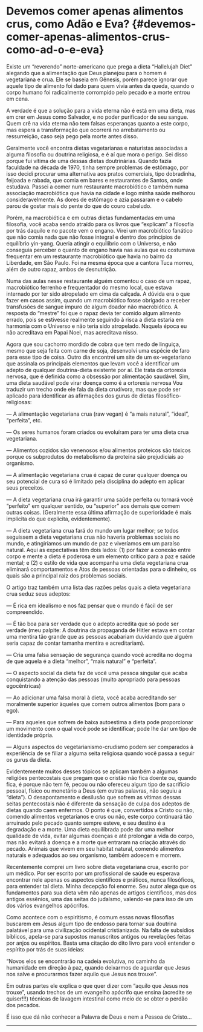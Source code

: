 # Devemos comer apenas alimentos crus, como Adão e Eva? {#devemos-comer-apenas-alimentos-crus-como-ad-o-e-eva}

Existe um “reverendo” norte-americano que prega a dieta “Hallelujah Diet” alegando que a alimentação que Deus planejou para o homem é vegetariana e crua. Ele se baseia em Gênesis, porém parece ignorar que aquele tipo de alimento foi dado para quem vivia antes da queda, quando o corpo humano foi radicalmente corrompido pelo pecado e a morte entrou em cena.

A verdade é que a solução para a vida eterna não é está em uma dieta, mas em crer em Jesus como Salvador, e no poder purificador de seu sangue. Quem crê na vida eterna não tem falsas esperanças quanto a este corpo, mas espera a transformação que ocorrerá no arrebatamento ou ressurreição, caso seja pego pela morte antes disso.

Geralmente você encontra dietas vegetarianas e naturistas associadas a alguma filosofia ou doutrina religiosa, e é aí que mora o perigo. Sei disso porque fui vítima de uma dessas dietas doutrinárias. Quando fazia faculdade na década de 1970, tinha sempre problemas de estômago, por isso decidi procurar uma alternativa aos pratos comerciais, tipo dobradinha, feijoada e rabada, que comia em bares e restaurantes de Santos, onde estudava. Passei a comer num restaurante macrobiótico e também numa associação macrobiótica que havia na cidade e logo minha saúde melhorou consideravelmente. As dores de estômago e azia passaram e o cabelo parou de gostar mais do pente do que do couro cabeludo.

Porém, na macrobiótica e em outras dietas fundamentadas em uma filosofia, você acaba sendo atraído para os livros que “explicam” a filosofia por trás daquilo e no pacote vem o engano. Virei um macrobiótico fanático que não comia nada que não fosse integral e dentro dos princípios de equilíbrio yin-yang. Queria atingir o equilíbrio com o Universo, e não conseguia perceber o quanto de engano havia nas aulas que eu costumava frequentar em um restaurante macrobiótico que havia no bairro da Liberdade, em São Paulo. Foi na mesma época que a cantora Tuca morreu, além de outro rapaz, ambos de desnutrição.

Numa das aulas nesse restaurante alguém comentou o caso de um rapaz, macrobiótico ferrenho e frequentador do mesmo local, que estava internado por ter sido atropelado em cima da calçada. A dúvida era o que fazer em casos assim, quando um macrobiótico fosse obrigado a receber transfusões de sangue impuro de algum doador não macrobiótico. A resposta do “mestre” foi que o rapaz devia ter comido algum alimento errado, pois se estivesse realmente seguindo à risca a dieta estaria em harmonia com o Universo e não teria sido atropelado. Naquela época eu não acreditava em Papai Noel, mas acreditava nisso.

Agora que sou cachorro mordido de cobra que tem medo de linguiça, mesmo que seja feita com carne de soja, desenvolvi uma espécie de faro para esse tipo de coisa. Outro dia encontrei um site de um ex-vegetariano que assinala os principais elementos que levam você a identificar um adepto de qualquer doutrina-dieta existente por aí. Ele trata da ortorexia nervosa, que é definida como a obsessão por alimentação saudável. Sim, uma dieta saudável pode virar doença como é a ortorexia nervosa Vou traduzir um trecho onde ele fala da dieta crudívora, mas que pode ser aplicado para identificar as afirmações dos gurus de dietas filosófico-religiosas:

— A alimentação vegetariana crua (raw vegan) é “a mais natural”, “ideal”, “perfeita”, etc.

— Os seres humanos foram criados ou evoluíram para ter uma dieta crua vegetariana.

— Alimentos cozidos são venenosos e/ou alimentos proteicos são tóxicos porque os subprodutos do metabolismo da proteína são prejudiciais ao organismo.

— A alimentação vegetariana crua é capaz de curar qualquer doença ou seu potencial de cura só é limitado pela disciplina do adepto em aplicar seus preceitos.

— A dieta vegetariana crua irá garantir uma saúde perfeita ou tornará você “perfeito” em qualquer sentido, ou “superior” aos demais que comem outras coisas. (Geralmente essa última afirmação de superioridade é mais implícita do que explícita, evidentemente).

— A dieta vegetariana crua fará do mundo um lugar melhor; se todos seguissem a dieta vegetariana crua não haveria problemas sociais no mundo, e atingiríamos um mundo de paz e viveríamos em um paraíso natural. Aqui as expectativas têm dois lados: (1) por fazer a conexão entre corpo e mente a dieta é poderosa e um elemento crítico para a paz e saúde mental; e (2) o estilo de vida que acompanha uma dieta vegetariana crua eliminará comportamentos e Atos de pessoas orientadas para o dinheiro, os quais são a principal raiz dos problemas sociais.

O artigo traz também uma lista das razões pelas quais a dieta vegetariana crua seduz seus adeptos:

— É rica em idealismo e nos faz pensar que o mundo é fácil de ser compreendido.

— É tão boa para ser verdade que o adepto acredita que só pode ser verdade (meu palpite: A doutrina da propaganda de Hitler estava em contar uma mentira tão grande que as pessoas acabariam duvidando que alguém seria capaz de contar tamanha mentira e acreditariam).

— Cria uma falsa sensação de segurança quando você acredita no dogma de que aquela é a dieta “melhor”, “mais natural” e “perfeita”.

— O aspecto social da dieta faz de você uma pessoa singular que acaba conquistando a atenção das pessoas (muito apropriado para pessoas egocêntricas)

— Ao adicionar uma falsa moral à dieta, você acaba acreditando ser moralmente superior àqueles que comem outros alimentos (bom para o ego).

— Para aqueles que sofrem de baixa autoestima a dieta pode proporcionar um movimento com o qual você pode se identificar; pode lhe dar um tipo de identidade própria.

— Alguns aspectos do vegetarianismo-crudismo podem ser comparados à experiência de se filiar a alguma seita religiosa quando você passa a seguir os gurus da dieta.

Evidentemente muitos desses tópicos se aplicam também a algumas religiões pentecostais que pregam que o cristão não fica doente ou, quando fica, é porque não tem fé, pecou ou não ofereceu algum tipo de sacrifício pessoal, físico ou monetário a Deus (em outras palavras, não seguiu a “dieta”). O desapontamento e desilusão que sofrem as vítimas dessas seitas pentecostais não é diferente da sensação de culpa dos adeptos de dietas quando caem enfermos. O ponto é que, convertidos a Cristo ou não, comendo alimentos vegetarianos e crus ou não, este corpo continuará tão arruinado pelo pecado quanto sempre esteve, e seu destino é a degradação e a morte. Uma dieta equilibrada pode dar uma melhor qualidade de vida, evitar algumas doenças e até prolongar a vida do corpo, mas não evitará a doença e a morte que entraram na criação através do pecado. Animais que vivem em seu habitat natural, comendo alimentos naturais e adequados ao seu organismo, também adoecem e morrem.

Recentemente comprei um livro sobre dieta vegetariana crua, escrito por um médico. Por ser escrito por um profissional de saúde eu esperava encontrar nele apenas os aspectos científicos e práticos, nunca filosóficos, para entender tal dieta. Minha decepção foi enorme. Seu autor alega que os fundamentos para sua dieta vêm não apenas de artigos científicos, mas dos antigos essênios, uma das seitas do judaísmo, valendo-se para isso de um dos vários evangelhos apócrifos.

Como acontece com o espiritismo, é comum essas novas filosofias buscarem em Jesus algum tipo de endosso para tornar sua doutrina palatável para uma civilização ocidental cristianizada. Na falta de subsídios bíblicos, apela-se para supostos manuscritos antigos ou revelações feitas por anjos ou espíritos. Basta uma citação do dito livro para você entender o espírito por trás de suas ideias:

“Novos elos se encontrarão na cadeia evolutiva, no caminho da humanidade em direção à paz, quando deixarmos de aguardar que Jesus nos salve e procurarmos fazer aquilo que Jesus nos trouxe”.

Em outras partes ele explica o que quer dizer com “aquilo que Jesus nos trouxe”, usando trechos de um evangelho apócrifo que ensina (acredite se quiser!!!) técnicas de lavagem intestinal como meio de se obter o perdão dos pecados.

É isso que dá não conhecer a Palavra de Deus e nem a Pessoa de Cristo...

*****
